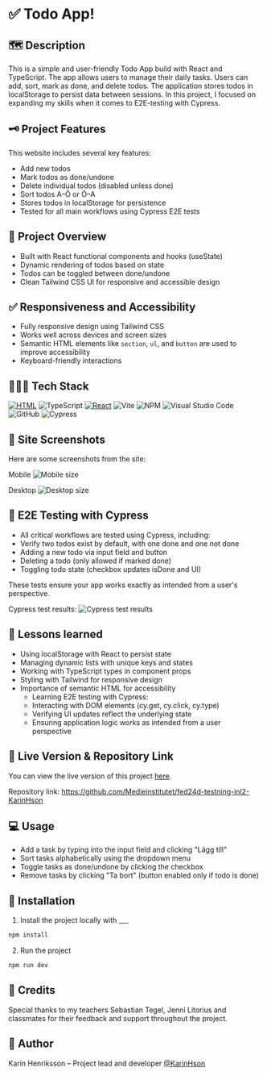 # ✅ Todo App! 

## 🗺️ Description
This is a simple and user-friendly Todo App build with React and TypeScript. The app allows users to manage their daily tasks. Users can add, sort, mark as done, and delete todos. The application stores todos in localStorage to persist data between sessions.
In this project, I focused on expanding my skills when it comes to E2E-testing with Cypress.

## 🗝️ Project Features
This website includes several key features:

- Add new todos  
- Mark todos as done/undone  
- Delete individual todos (disabled unless done)
- Sort todos A–Ö or Ö–A  
- Stores todos in localStorage for persistence
- Tested for all main workflows using Cypress E2E tests

## 🔭 Project Overview

- Built with React functional components and hooks (useState)
- Dynamic rendering of todos based on state
- Todos can be toggled between done/undone
- Clean Tailwind CSS UI for responsive and accessible design

## ✅ Responsiveness and Accessibility

- Fully responsive design using Tailwind CSS  
- Works well across devices and screen sizes  
- Semantic HTML elements like `section`, `ul`, and `button` are used to improve accessibility  
- Keyboard-friendly interactions


## 👩🏻‍💻 Tech Stack

[![HTML](https://img.shields.io/badge/HTML-%23E34F26.svg?logo=html5&logoColor=white)](#)
![TypeScript](https://img.shields.io/badge/typescript-%23007ACC.svg?style=for-the-badge&logo=typescript&logoColor=white)
[![React](https://img.shields.io/badge/React-20232A?style=for-the-badge&logo=react&logoColor=61DAFB)](#)
![Vite](https://img.shields.io/badge/vite-%23646CFF.svg?style=for-the-badge&logo=vite&logoColor=white)
![NPM](https://img.shields.io/badge/NPM-%23CB3837.svg?style=for-the-badge&logo=npm&logoColor=white)
![Visual Studio Code](https://img.shields.io/badge/Visual%20Studio%20Code-0078d7.svg?style=for-the-badge&logo=visual-studio-code&logoColor=white)
![GitHub](https://img.shields.io/badge/github-%23121011.svg?style=for-the-badge&logo=github&logoColor=white)
![Cypress](https://img.shields.io/badge/Cypress-17202C?style=for-the-badge&logo=cypress&logoColor=white)


## 📸 Site Screenshots

Here are some screenshots from the site:

Mobile
![Mobile size](https://github.com/user-attachments/assets/e8f5c4e2-f234-493d-bd86-359705cc26e2)

Desktop
![Desktop size](https://github.com/user-attachments/assets/5c37c7fc-20e1-4aa9-8b6e-78f5f09e6d1e)


## 🧪 E2E Testing with Cypress

- All critical workflows are tested using Cypress, including:
- Verify two todos exist by default, with one done and one not done
- Adding a new todo via input field and button
- Deleting a todo (only allowed if marked done)
- Toggling todo state (checkbox updates isDone and UI)

These tests ensure your app works exactly as intended from a user's perspective.

Cypress test results:
![Cypress test results](https://github.com/user-attachments/assets/c7950629-d4d8-41f0-85df-c1c66be4528c)


## 🍎 Lessons learned

- Using localStorage with React to persist state  
- Managing dynamic lists with unique keys and states  
- Working with TypeScript types in component props  
- Styling with Tailwind for responsive design  
- Importance of semantic HTML for accessibility
  - Learning E2E testing with Cypress:
  - Interacting with DOM elements (cy.get, cy.click, cy.type)
  - Verifying UI updates reflect the underlying state
  - Ensuring application logic works as intended from a user perspective

## 🔗 Live Version & Repository Link

You can view the live version of this project [here](https://medieinstitutet.github.io/fed24d-testning-inl2-KarinHson/).

Repository link: https://github.com/Medieinstitutet/fed24d-testning-inl2-KarinHson

## 💻 Usage

- Add a task by typing into the input field and clicking "Lägg till"  
- Sort tasks alphabetically using the dropdown menu  
- Toggle tasks as done/undone by clicking the checkbox  
- Remove tasks by clicking "Ta bort" (button enabled only if todo is done)

## 🚀 Installation

1. Install the project locally with ___

```bash
npm install
```

2. Run the project

```bash
npm run dev
```


## 🤝 Credits

Special thanks to my teachers Sebastian Tegel, Jenni Litorius and classmates for their feedback and support throughout the project.

## 📝 Author

Karin Henriksson – Project lead and developer
[@KarinHson](https://github.com/KarinHson)







